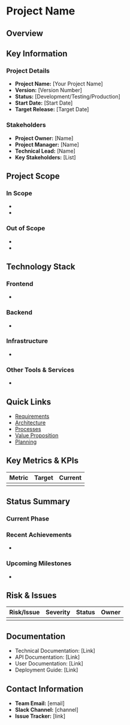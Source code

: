 # Project Name

## Overview
<!-- Provide a brief description of the project, its purpose, and main objectives -->

## Key Information

### Project Details
- **Project Name:** [Your Project Name]
- **Version:** [Version Number]
- **Status:** [Development/Testing/Production]
- **Start Date:** [Start Date]
- **Target Release:** [Target Date]

### Stakeholders
- **Project Owner:** [Name]
- **Project Manager:** [Name]
- **Technical Lead:** [Name]
- **Key Stakeholders:** [List]

## Project Scope

### In Scope
<!-- List what is included in this project -->
- 
- 

### Out of Scope
<!-- List what is explicitly excluded from this project -->
- 
- 

## Technology Stack

### Frontend
- 

### Backend
- 

### Infrastructure
- 

### Other Tools & Services
- 

## Quick Links

- [Requirements](REQUIREMENTS.md)
- [Architecture](ARCHITECTURE.md)
- [Processes](PROCESSES.md)
- [Value Proposition](VALUE_PROPOSITION.md)
- [Planning](PLANNING.md)

## Key Metrics & KPIs
<!-- Define success metrics for the project -->

| Metric | Target | Current |
|--------|--------|---------|
|        |        |         |

## Status Summary

### Current Phase
<!-- Describe the current phase of the project -->

### Recent Achievements
<!-- List recent milestones and accomplishments -->
- 

### Upcoming Milestones
<!-- List next major milestones -->
- 

## Risk & Issues
<!-- Highlight major risks or blocking issues -->

| Risk/Issue | Severity | Status | Owner |
|------------|----------|--------|-------|
|            |          |        |       |

## Documentation
<!-- Links to additional documentation -->

- Technical Documentation: [Link]
- API Documentation: [Link]
- User Documentation: [Link]
- Deployment Guide: [Link]

## Contact Information
<!-- Key contacts for questions or support -->

- **Team Email:** [email]
- **Slack Channel:** [channel]
- **Issue Tracker:** [link]

